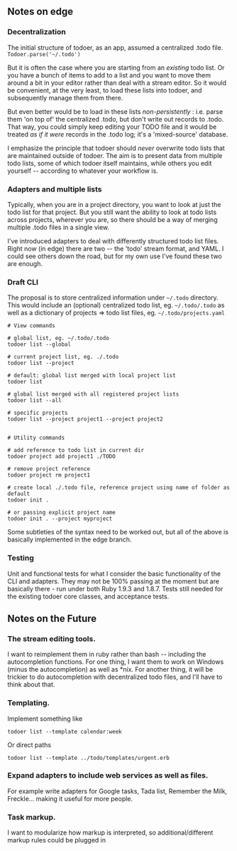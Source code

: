 ## Notes on edge

### Decentralization

The initial structure of todoer, as an app, assumed a centralized .todo file.  `Todoer.parse('~/.todo')`

But it is often the case where you are starting from an _existing_ todo list. Or you have a bunch of items to add to a list and you want to move them around a bit in your editor rather than deal with a stream editor. So it would be convenient, at the very least, to load these lists into todoer, and subsequently manage them from there.

But even better would be to load in these lists _non-persistently_ : i.e. parse them 'on top of' the centralized .todo, but don't write out records to .todo.  That way, you could simply keep editing your TODO file and it would be treated _as if it were_ records in the .todo log; it's a 'mixed-source' database.

I emphasize the principle that todoer should _never_ overwrite todo lists that are maintained outside of todoer. The aim is to present data from multiple todo lists, some of which todoer itself maintains, while others you edit yourself -- according to whatever your workflow is.


### Adapters and multiple lists

Typically, when you are in a project directory, you want to look at just the todo list for that project. But you still want the ability to look at todo lists across projects, wherever you are, so there should be a way of merging multiple .todo files in a single view.

I've introduced adapters to deal with differently structured todo list files. Right now (in edge) there are two -- the 'todo' stream format, and YAML. I could see others down the road, but for my own use I've found these two are enough.

### Draft CLI

The proposal is to store centralized information under `~/.todo` directory. 
This would include an (optional) centralized todo list, eg. `~/.todo/.todo` 
as well as a dictionary of projects => todo list files, eg. `~/.todo/projects.yaml`

    # View commands
    
    # global list, eg. ~/.todo/.todo 
    todoer list --global  
    
    # current project list, eg. ./.todo 
    todoer list --project  
    
    # default: global list merged with local project list
    todoer list
    
    # global list merged with all registered project lists
    todoer list --all
    
    # specific projects
    todoer list --project project1 --project project2    
    
    
    # Utility commands
    
    # add reference to todo list in current dir
    todoer project add project1 ./TODO   
    
    # remove project reference
    todoer project rm project1      
    
    # create local ./.todo file, reference project using name of folder as default
    todoer init .                       
    
    # or passing explicit project name
    todoer init . --project myproject


Some subtleties of the syntax need to be worked out, but all of the above is basically implemented in the edge branch.

### Testing

Unit and functional tests for what I consider the basic functionality of the CLI and adapters. They may not be 100% passing at the moment but are basically there - run under both Ruby 1.9.3 and 1.8.7. Tests still needed for the existing todoer core classes, and acceptance tests.  


## Notes on the Future

### The stream editing tools.

I want to reimplement them in ruby rather than bash -- including the autocompletion functions. For one thing, I want them to work on Windows (minus the autocompletion) as well as *nix. For another thing, it will be trickier to do autocompletion with decentralized todo files, and I'll have to think about that.

### Templating.

Implement something like
  
    todoer list --template calendar:week

Or direct paths

    todoer list --template ../todo/templates/urgent.erb
    
### Expand adapters to include web services as well as files.

For example write adapters for Google tasks, Tada list, Remember the Milk, Freckle... making it useful for more people.

### Task markup.

I want to modularize how markup is interpreted, so additional/different markup rules could be plugged in 


